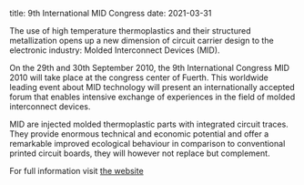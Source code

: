 title: 9th International MID Congress
date: 2021-03-31

The use of high temperature thermoplastics and their structured metallization opens up a new dimension of circuit carrier design to the electronic industry: Molded Interconnect Devices (MID).
<!--break-->
On the 29th and 30th September 2010, the 9th International Congress MID 2010 will take place at the congress center of Fuerth. This worldwide leading event about MID technology will present an internationally accepted forum that enables intensive exchange of experiences in the field of molded interconnect devices.  

MID are injected molded thermoplastic parts with integrated circuit traces. They provide enormous technical and economic potential and offer a remarkable improved ecological behaviour in comparison to conventional printed circuit boards, they will however not replace but complement. 
  
For full information visit [the website](http://www.3d-mid.de/cms/front_content.php?idcat=8)